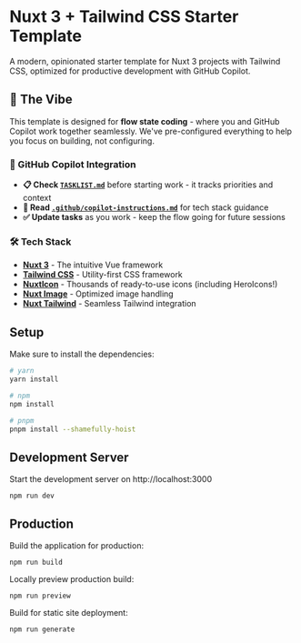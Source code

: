 # Nuxt 3 + Tailwind CSS Starter Template

A modern, opinionated starter template for Nuxt 3 projects with Tailwind CSS, optimized for productive development with GitHub Copilot.

## 🚀 The Vibe

This template is designed for **flow state coding** - where you and GitHub Copilot work together seamlessly. We've pre-configured everything to help you focus on building, not configuring.

### 🤖 GitHub Copilot Integration

- **📋 Check [`TASKLIST.md`](./TASKLIST.md)** before starting work - it tracks priorities and context
- **📖 Read [`.github/copilot-instructions.md`](./.github/copilot-instructions.md)** for tech stack guidance
- **✅ Update tasks** as you work - keep the flow going for future sessions

### 🛠 Tech Stack

- **[Nuxt 3](https://nuxt.com/docs/getting-started/introduction)** - The intuitive Vue framework
- **[Tailwind CSS](https://tailwindcss.com/)** - Utility-first CSS framework  
- **[NuxtIcon](https://nuxt.com/modules/icon)** - Thousands of ready-to-use icons (including HeroIcons!)
- **[Nuxt Image](https://nuxt.com/modules/image)** - Optimized image handling
- **[Nuxt Tailwind](https://nuxt.com/modules/tailwindcss)** - Seamless Tailwind integration

## Setup

Make sure to install the dependencies:

```bash
# yarn
yarn install

# npm
npm install

# pnpm
pnpm install --shamefully-hoist
```

## Development Server

Start the development server on http://localhost:3000

```
npm run dev
```

## Production

Build the application for production:

```
npm run build
```

Locally preview production build:

```
npm run preview
```

Build for static site deployment:
```
npm run generate
```
